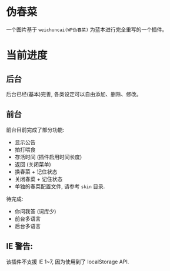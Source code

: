 # 伪春菜
一个图片基于 `weichuncai(WP伪春菜)` 为蓝本进行完全重写的一个插件。

# 当前进度
## 后台
后台已经(基本)完善, 各类设定可以自由添加、删除、修改。


## 前台
前台目前完成了部分功能:
* 显示公告
* 拍打喂食
* 存活时间 (插件启用时间长度)
* 返回 (关闭菜单)
* 换春菜 + 记住状态
* 关闭春菜 + 记住状态
* 单独的春菜配置文件, 请参考 `skin` 目录.

待完成:
* 你问我答 (词库少)
* 前台多语言
* 后台多语言

## IE 警告:
该插件不支援 IE 1~7, 因为使用到了 localStorage API.